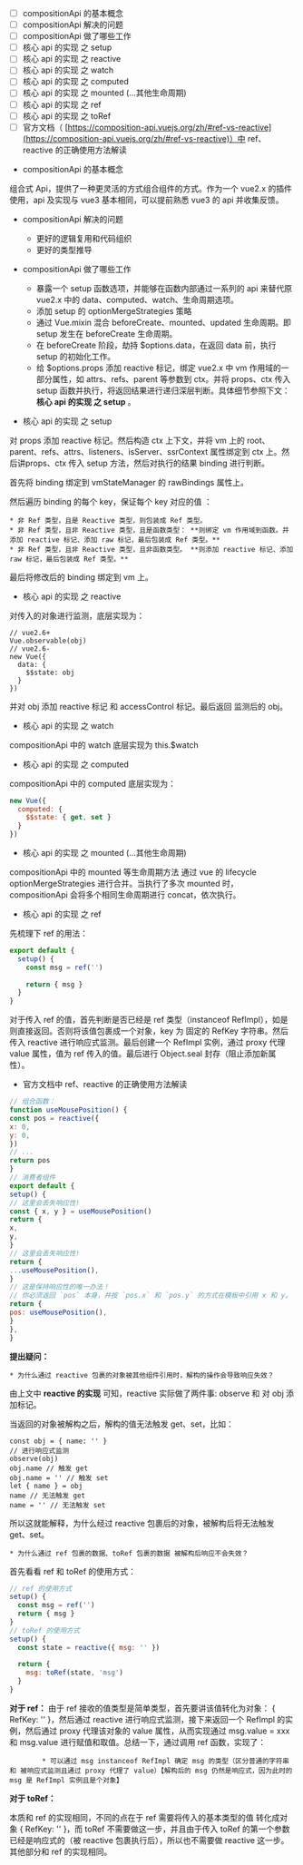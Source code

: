 - [ ] compositionApi 的基本概念 
- [ ] compositionApi 解决的问题 
- [ ] compositionApi 做了哪些工作 
- [ ] 核心 api 的实现 之 setup 
- [ ] 核心 api 的实现 之 reactive 
- [ ] 核心 api 的实现 之 watch 
- [ ] 核心 api 的实现 之 computed 
- [ ] 核心 api 的实现 之 mounted (...其他生命周期) 
- [ ] 核心 api 的实现 之 ref 
- [ ] 核心 api 的实现 之 toRef 
- [ ] 官方文档（ [https://composition-api.vuejs.org/zh/#ref-vs-reactive](https://composition-api.vuejs.org/zh/#ref-vs-reactive)）中 ref、reactive 的正确使用方法解读 

* compositionApi 的基本概念 

组合式 Api，提供了一种更灵活的方式组合组件的方式。作为一个 vue2.x 的插件使用，api 及实现与 vue3 基本相同，可以提前熟悉 vue3 的 api 并收集反馈。 


* compositionApi 解决的问题 

    * 更好的逻辑复用和代码组织 
    * 更好的类型推导 
* compositionApi 做了哪些工作 

    * 暴露一个 setup 函数选项，并能够在函数内部通过一系列的 api 来替代原 vue2.x 中的 data、computed、watch、生命周期选项。 
    * 添加 setup 的 optionMergeStrategies 策略 
    * 通过 Vue.mixin 混合 beforeCreate、mounted、updated 生命周期。即 setup 发生在 beforeCreate 生命周期。 
    * 在 beforeCreate 阶段，劫持 $options.data，在返回 data 前，执行 setup 的初始化工作。 
    * 给 $options.props 添加 reactive 标记，绑定 vue2.x 中 vm 作用域的一部分属性，如 attrs、refs、parent 等参数到 ctx。并将 props、ctx 传入 setup 函数并执行，将返回结果进行递归深层判断。具体细节参照下文： **核心 api 的实现 之 setup** 。 

* 核心 api 的实现 之 setup 

对 props 添加 reactive 标记。然后构造 ctx 上下文，并将 vm 上的 root、parent、refs、attrs、listeners、isServer、ssrContext 属性绑定到 ctx 上。然后讲props、ctx 传入 setup 方法，然后对执行的结果 binding 进行判断。 

首先将 binding 绑定到 vmStateManager 的 rawBindings 属性上。 

然后遍历 binding 的每个 key，保证每个 key 对应的值 ： 


    * 非 Ref 类型，且是 Reactive 类型，则包装成 Ref 类型。 
    * 非 Ref 类型，且非 Reactive 类型，且是函数类型： **则绑定 vm 作用域到函数。并添加 reactive 标记、添加 raw 标记，最后包装成 Ref 类型。** 
    * 非 Ref 类型，且非 Reactive 类型，且非函数类型。 **则添加 reactive 标记、添加 raw 标记，最后包装成 Ref 类型。** 

最后将修改后的 binding 绑定到 vm 上。 


* 核心 api 的实现 之 reactive 

对传入的对象进行监测，底层实现为： 

```plain
// vue2.6+ 
Vue.observable(obj) 
// vue2.6- 
new Vue({ 
  data: { 
    $$state: obj 
  } 
}) 
```
并对 obj 添加 reactive 标记 和 accessControl 标记。最后返回 监测后的 obj。 
* 核心 api 的实现 之 watch 

compositionApi 中的 watch 底层实现为 this.$watch 

* 核心 api 的实现 之 computed 

compositionApi 中的 computed 底层实现为： 

```javascript
new Vue({ 
  computed: { 
    $$state: { get, set } 
  } 
}) 
```

* 核心 api 的实现 之 mounted (...其他生命周期) 

compositionApi 中的 mounted 等生命周期方法 通过 vue 的 lifecycle optionMergeStrategies 进行合并。当执行了多次 mounted 时，compositionApi 会将多个相同生命周期进行 concat，依次执行。 

* 核心 api 的实现 之 ref 

先梳理下 ref 的用法： 

```javascript
export default { 
  setup() { 
    const msg = ref('') 
     
    return { msg } 
  } 
} 
```
对于传入 ref 的值，首先判断是否已经是 ref 类型（instanceof RefImpl），如是则直接返回。否则将该值包裹成一个对象，key 为 固定的 RefKey 字符串。然后传入 reactive 进行响应式监测。最后创建一个 RefImpl 实例，通过 proxy 代理 value 属性，值为 ref 传入的值。最后进行 Object.seal 封存（阻止添加新属性）。 


* 官方文档中 ref、reactive 的正确使用方法解读 
```javascript
// 组合函数： 
function useMousePosition() { 
const pos = reactive({ 
x: 0, 
y: 0, 
}) 
// ... 
return pos 
} 
// 消费者组件 
export default { 
setup() { 
// 这里会丢失响应性! 
const { x, y } = useMousePosition() 
return { 
x, 
y, 
} 
// 这里会丢失响应性! 
return { 
...useMousePosition(), 
} 
// 这是保持响应性的唯一办法！ 
// 你必须返回 `pos` 本身，并按 `pos.x` 和 `pos.y` 的方式在模板中引用 x 和 y。 
return { 
pos: useMousePosition(), 
} 
}, 
} 
```
**提出疑问：** 

    * 为什么通过 reactive 包裹的对象被其他组件引用时，解构的操作会导致响应失效？ 

由上文中 **reactive 的实现** 可知，reactive 实际做了两件事: observe 和 对 obj 添加标记。 

当返回的对象被解构之后，解构的值无法触发 get、set，比如： 

```plain
const obj = { name: '' } 
// 进行响应式监测 
observe(obj) 
obj.name // 触发 get 
obj.name = '' // 触发 set 
let { name } = obj 
name // 无法触发 get 
name = '' // 无法触发 set 
```
所以这就能解释，为什么经过 reactive 包裹后的对象，被解构后将无法触发 get、set。 

    * 为什么通过 ref 包裹的数据、toRef 包裹的数据 被解构后响应不会失效？ 

首先看看 ref 和 toRef 的使用方式： 

```javascript
// ref 的使用方式 
setup() { 
  const msg = ref('') 
  return { msg } 
} 
// toRef 的使用方式 
setup() { 
  const state = reactive({ msg: '' }) 
   
  return { 
    msg: toRef(state, 'msg') 
  } 
} 
```
**对于 ref：** 
由于 ref 接收的值类型是简单类型，首先要讲该值转化为对象： { RefKey: '' }，然后通过 reactive 进行响应式监测，接下来返回一个 RefImpl 的实例，然后通过 proxy 代理该对象的 value 属性，从而实现通过 msg.value = xxx 和 msg.value 进行赋值和取值。总结一下，通过调用 ref 函数，实现了： 


            * 可以通过 msg instanceof RefImpl 确定 msg 的类型（区分普通的字符串 和 被响应式监测且通过 proxy 代理了 value）【解构后的 msg 仍然是响应式，因为此时的 msg 是 RefImpl 实例且是个对象】 

**对于 toRef：** 

本质和 ref 的实现相同，不同的点在于 ref 需要将传入的基本类型的值 转化成对象 { RefKey: '' }，而 toRef 不需要做这一步，并且由于传入 toRef 的第一个参数已经是响应式的（被 reactive 包裹执行后），所以也不需要做 reactive 这一步。其他部分和 ref 的实现相同。 

